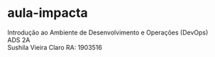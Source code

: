 # aula-impacta
Introdução ao Ambiente de Desenvolvimento e Operações (DevOps)<br/>
ADS 2A </br>
Sushila Vieira Claro RA: 1903516 <br/>
